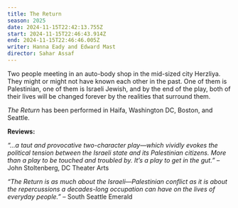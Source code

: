 ```yaml
---
title: The Return
season: 2025
date: 2024-11-15T22:42:13.755Z
start: 2024-11-15T22:46:43.914Z
end: 2024-11-15T22:46:46.005Z
writer: Hanna Eady and Edward Mast
director: Sahar Assaf
---
```

Two people meeting in an auto-body shop in the mid-sized city Herzliya. They might or might not have known each other in the past. One of them is Palestinian, one of them is Israeli Jewish, and by the end of the play, both of their lives will be changed forever by the realities that surround them.

*The Return* has been performed in Haifa, Washington DC, Boston, and Seattle.

**Reviews:**

*“…a taut and provocative two-character play—which vividly evokes the political tension between the Israeli state and its Palestinian citizens. More than a play to be touched and troubled by. It’s a play to get in the gut.”* – John Stoltenberg, DC Theater Arts 

*“The Return is as much about the Israeli—Palestinian conflict as it is about the repercussions a decades-long occupation can have on the lives of everyday people.”* – South Seattle Emerald